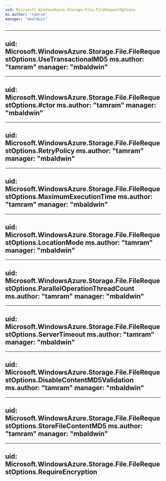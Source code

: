 ```yaml
---
uid: Microsoft.WindowsAzure.Storage.File.FileRequestOptions
ms.author: "tamram"
manager: "mbaldwin"
---
```


---
uid: Microsoft.WindowsAzure.Storage.File.FileRequestOptions.UseTransactionalMD5
ms.author: "tamram"
manager: "mbaldwin"
---

---
uid: Microsoft.WindowsAzure.Storage.File.FileRequestOptions.#ctor
ms.author: "tamram"
manager: "mbaldwin"
---

---
uid: Microsoft.WindowsAzure.Storage.File.FileRequestOptions.RetryPolicy
ms.author: "tamram"
manager: "mbaldwin"
---

---
uid: Microsoft.WindowsAzure.Storage.File.FileRequestOptions.MaximumExecutionTime
ms.author: "tamram"
manager: "mbaldwin"
---

---
uid: Microsoft.WindowsAzure.Storage.File.FileRequestOptions.LocationMode
ms.author: "tamram"
manager: "mbaldwin"
---

---
uid: Microsoft.WindowsAzure.Storage.File.FileRequestOptions.ParallelOperationThreadCount
ms.author: "tamram"
manager: "mbaldwin"
---

---
uid: Microsoft.WindowsAzure.Storage.File.FileRequestOptions.ServerTimeout
ms.author: "tamram"
manager: "mbaldwin"
---

---
uid: Microsoft.WindowsAzure.Storage.File.FileRequestOptions.DisableContentMD5Validation
ms.author: "tamram"
manager: "mbaldwin"
---

---
uid: Microsoft.WindowsAzure.Storage.File.FileRequestOptions.StoreFileContentMD5
ms.author: "tamram"
manager: "mbaldwin"
---

---
uid: Microsoft.WindowsAzure.Storage.File.FileRequestOptions.RequireEncryption
---
